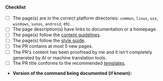 <!--
Thank you for contributing!
Please fill in the following checklist, removing items that do not apply.
See also https://github.com/tldr-pages/tldr/blob/main/CONTRIBUTING.md.

NOTE: We strongly discourage using generative AI tools to create new pages,
as their output is often inaccurate and may not follow our style guidelines. 
Machine translation tools may be used for reference, but their results must be thoroughly 
proofread before submission. Any pull request suspected of being generated entirely by 
AI or machine translation will be closed.

-->

#### Checklist

- [ ] The page(s) are in the correct platform directories: `common`, `linux`, `osx`, `windows`, `sunos`, `android`, etc.
- [ ] The page description(s) have links to documentation or a homepage.
- [ ] The page(s) follow the [content guidelines](/tldr-pages/tldr/blob/main/CONTRIBUTING.md#guidelines).
- [ ] The page(s) follow the [style guide](/tldr-pages/tldr/blob/main/contributing-guides/style-guide.md).
- [ ] The PR contains at most 5 new pages.
- [ ] The PR's content has been proofread by me and it isn't completely generated by AI or machine translation tools.
- [ ] The PR title conforms to the recommended [templates](/tldr-pages/tldr/blob/main/CONTRIBUTING.md#commit-message-and-pr-title).
- **Version of the command being documented (if known):**
